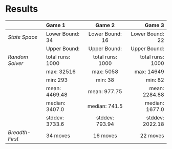 # Results





||Game 1|Game 2|Game 3|
|---| :--- | :---: | ---:|
|_State Space_|Lower Bound: 34|Lower Bound: 16|Lower Bound: 22|
||Upper Bound: |Upper Bound: |Upper Bound:|
|_Random Solver_|total runs: 1000|total runs: 1000|total runs: 1000|
||max: 32516|max: 5058|max: 14649|
||min: 293|min: 38|min: 82|
||mean: 4469.48|mean: 977.75|mean: 2284.88|
||median: 3407.0|median: 741.5|median: 1677.0|
||stddev: 3733.6|stddev: 793.94|stddev: 2022.18|
|_Breadth-First_|34 moves|16 moves|22 moves|
